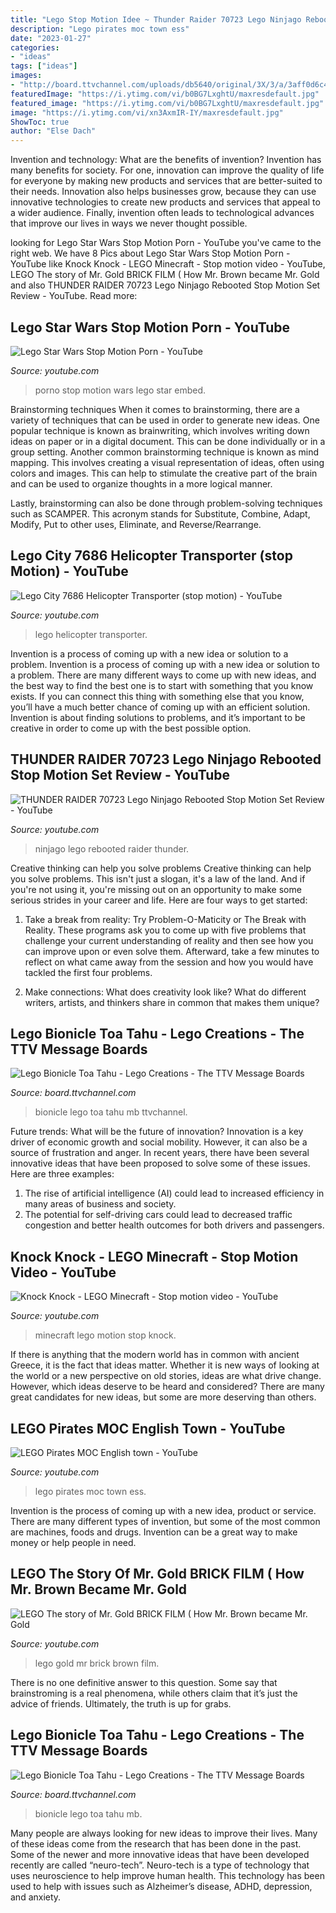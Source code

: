 ```yaml
---
title: "Lego Stop Motion Idee ~ Thunder Raider 70723 Lego Ninjago Rebooted Stop Motion Set Review"
description: "Lego pirates moc town ess"
date: "2023-01-27"
categories:
- "ideas"
tags: ["ideas"]
images:
- "http://board.ttvchannel.com/uploads/db5640/original/3X/3/a/3aff0d6c4b5a81a4f138582a762a71eb0b5da9be.jpg"
featuredImage: "https://i.ytimg.com/vi/b0BG7LxghtU/maxresdefault.jpg"
featured_image: "https://i.ytimg.com/vi/b0BG7LxghtU/maxresdefault.jpg"
image: "https://i.ytimg.com/vi/xn3AxmIR-IY/maxresdefault.jpg"
ShowToc: true
author: "Else Dach"
---
```



Invention and technology: What are the benefits of invention?
Invention has many benefits for society. For one, innovation can improve the quality of life for everyone by making new products and services that are better-suited to their needs. Innovation also helps businesses grow, because they can use innovative technologies to create new products and services that appeal to a wider audience. Finally, invention often leads to technological advances that improve our lives in ways we never thought possible.

	

		
looking for Lego Star Wars Stop Motion Porn - YouTube you've came to the right web. We have 8 Pics about Lego Star Wars Stop Motion Porn - YouTube like Knock Knock - LEGO Minecraft - Stop motion video - YouTube, LEGO The story of Mr. Gold BRICK FILM ( How Mr. Brown became Mr. Gold and also THUNDER RAIDER 70723 Lego Ninjago Rebooted Stop Motion Set Review - YouTube. Read more:
		
    
## Lego Star Wars Stop Motion Porn - YouTube

<img loading=lazy src="https://i.ytimg.com/vi/i2-yGC4aPrs/maxresdefault.jpg" onerror="this.onerror=null;this.src='https://tse2.mm.bing.net/th?id=OIP.jCQ1PWd5MFxfoQw85U1JCgHaEK&amp;pid=15.1';" alt="Lego Star Wars Stop Motion Porn - YouTube">

_Source: youtube.com_

>porno stop motion wars lego star embed. 

	

Brainstorming techniques
When it comes to brainstorming, there are a variety of techniques that can be used in order to generate new ideas. One popular technique is known as brainwriting, which involves writing down ideas on paper or in a digital document. This can be done individually or in a group setting.
Another common brainstorming technique is known as mind mapping. This involves creating a visual representation of ideas, often using colors and images. This can help to stimulate the creative part of the brain and can be used to organize thoughts in a more logical manner.

Lastly, brainstorming can also be done through problem-solving techniques such as SCAMPER. This acronym stands for Substitute, Combine, Adapt, Modify, Put to other uses, Eliminate, and Reverse/Rearrange.

    
## Lego City 7686 Helicopter Transporter (stop Motion) - YouTube

<img loading=lazy src="https://i.ytimg.com/vi/xn3AxmIR-IY/maxresdefault.jpg" onerror="this.onerror=null;this.src='https://tse3.mm.bing.net/th?id=OIP.KCweHrWj66_xskEeKFNaQAHaEK&amp;pid=15.1';" alt="Lego City 7686 Helicopter Transporter (stop motion) - YouTube">

_Source: youtube.com_

>lego helicopter transporter. 

	

Invention is a process of coming up with a new idea or solution to a problem.
Invention is a process of coming up with a new idea or solution to a problem. There are many different ways to come up with new ideas, and the best way to find the best one is to start with something that you know exists. If you can connect this thing with something else that you know, you’ll have a much better chance of coming up with an efficient solution. Invention is about finding solutions to problems, and it’s important to be creative in order to come up with the best possible option.

    
## THUNDER RAIDER 70723 Lego Ninjago Rebooted Stop Motion Set Review - YouTube

<img loading=lazy src="http://i.ytimg.com/vi/KIPTIgiVZL0/maxresdefault.jpg" onerror="this.onerror=null;this.src='https://tse4.mm.bing.net/th?id=OIP.z5sAbh1HK7YQExI1F2FkAgHaEK&amp;pid=15.1';" alt="THUNDER RAIDER 70723 Lego Ninjago Rebooted Stop Motion Set Review - YouTube">

_Source: youtube.com_

>ninjago lego rebooted raider thunder. 

	

Creative thinking can help you solve problems
Creative thinking can help you solve problems. This isn't just a slogan, it's a law of the land. And if you're not using it, you're missing out on an opportunity to make some serious strides in your career and life. Here are four ways to get started: 
1. Take a break from reality: Try Problem-O-Maticity or The Break with Reality. These programs ask you to come up with five problems that challenge your current understanding of reality and then see how you can improve upon or even solve them. Afterward, take a few minutes to reflect on what came away from the session and how you would have tackled the first four problems. 

2. Make connections: What does creativity look like? What do different writers, artists, and thinkers share in common that makes them unique?

    
## Lego Bionicle Toa Tahu - Lego Creations - The TTV Message Boards

<img loading=lazy src="http://board.ttvchannel.com/uploads/db5640/original/3X/3/a/3aff0d6c4b5a81a4f138582a762a71eb0b5da9be.jpg" onerror="this.onerror=null;this.src='https://tse1.mm.bing.net/th?id=OIP.sxzv1MFQsGdJK3yGVq_5cAHaNK&amp;pid=15.1';" alt="Lego Bionicle Toa Tahu - Lego Creations - The TTV Message Boards">

_Source: board.ttvchannel.com_

>bionicle lego toa tahu mb ttvchannel. 

	

Future trends: What will be the future of innovation?
Innovation is a key driver of economic growth and social mobility. However, it can also be a source of frustration and anger. In recent years, there have been several innovative ideas that have been proposed to solve some of these issues. Here are three examples:
1. The rise of artificial intelligence (AI) could lead to increased efficiency in many areas of business and society.
2. The potential for self-driving cars could lead to decreased traffic congestion and better health outcomes for both drivers and passengers.

    
## Knock Knock - LEGO Minecraft - Stop Motion Video - YouTube

<img loading=lazy src="https://i.ytimg.com/vi/zblb8gBpZxo/maxresdefault.jpg" onerror="this.onerror=null;this.src='https://tse1.mm.bing.net/th?id=OIP.8sIxQi5L_bI4UfT-g6nPUgHaEK&amp;pid=15.1';" alt="Knock Knock - LEGO Minecraft - Stop motion video - YouTube">

_Source: youtube.com_

>minecraft lego motion stop knock. 

	

If there is anything that the modern world has in common with ancient Greece, it is the fact that ideas matter. Whether it is new ways of looking at the world or a new perspective on old stories, ideas are what drive change. However, which ideas deserve to be heard and considered? There are many great candidates for new ideas, but some are more deserving than others.

    
## LEGO Pirates MOC English Town - YouTube

<img loading=lazy src="http://i.ytimg.com/vi/fRKuBY7_Ess/maxresdefault.jpg" onerror="this.onerror=null;this.src='https://tse2.mm.bing.net/th?id=OIP.x309l9mEwlVvC1pqGtl73QHaEK&amp;pid=15.1';" alt="LEGO Pirates MOC English town - YouTube">

_Source: youtube.com_

>lego pirates moc town ess. 

	

Invention is the process of coming up with a new idea, product or service. There are many different types of invention, but some of the most common are machines, foods and drugs. Invention can be a great way to make money or help people in need.

    
## LEGO The Story Of Mr. Gold BRICK FILM ( How Mr. Brown Became Mr. Gold

<img loading=lazy src="https://i.ytimg.com/vi/b0BG7LxghtU/maxresdefault.jpg" onerror="this.onerror=null;this.src='https://tse1.mm.bing.net/th?id=OIP.nKjr2iZ6jiXTErXTtkcD1gHaEK&amp;pid=15.1';" alt="LEGO The story of Mr. Gold BRICK FILM ( How Mr. Brown became Mr. Gold">

_Source: youtube.com_

>lego gold mr brick brown film. 

	

There is no one definitive answer to this question. Some say that brainstroming is a real phenomena, while others claim that it’s just the advice of friends. Ultimately, the truth is up for grabs.

    
## Lego Bionicle Toa Tahu - Lego Creations - The TTV Message Boards

<img loading=lazy src="https://board.ttvchannel.com/uploads/db5640/original/3X/c/8/c8bee2a2e6559d005b81d9c04edcd56b10f66cf1.jpg" onerror="this.onerror=null;this.src='https://tse3.mm.bing.net/th?id=OIP.e1O44bD4-jE8bBbnskgF9wHaNK&amp;pid=15.1';" alt="Lego Bionicle Toa Tahu - Lego Creations - The TTV Message Boards">

_Source: board.ttvchannel.com_

>bionicle lego toa tahu mb. 

	

Many people are always looking for new ideas to improve their lives. Many of these ideas come from the research that has been done in the past. Some of the newer and more innovative ideas that have been developed recently are called “neuro-tech”. Neuro-tech is a type of technology that uses neuroscience to help improve human health. This technology has been used to help with issues such as Alzheimer’s disease, ADHD, depression, and anxiety.


